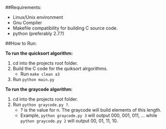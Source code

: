 ##Requirements:
* Linux/Unix environment
* Gnu Compiler
* Makefile compatibility for building C source code.
* python (preferably 2.7.?)

##How to Run:

**To run the quicksort algorithm:**

1. cd into the projects root folder.
2. Build the C code for the quiksort alrgorithms.
	* Run `make clean a3`
3. Run `python main.py`

**To run the graycode algorithm:**

1. cd into the projects root folder.
2. Run `python graycode.py ?`.
	* ? is the value for n. The graycode will build elements of this length.
	* Example, `python graycode.py 3` will output 000, 001, 011, ... while `python graycode.py 2` will output 00, 01, 11, 10.

